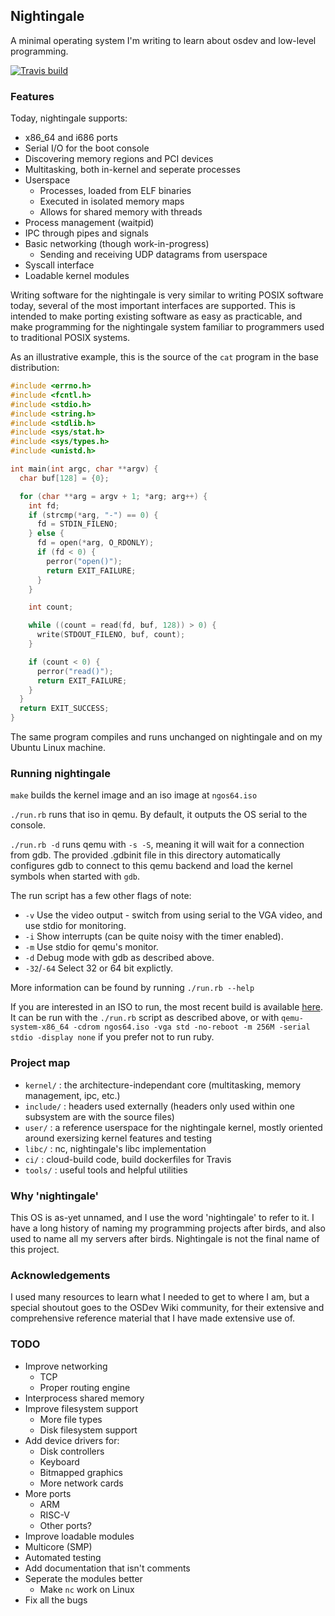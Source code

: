 ## Nightingale

A minimal operating system I'm writing to learn about osdev and low-level programming.

[![Travis build](https://travis-ci.org/tyler569/nightingale.svg?branch=master)](https://travis-ci.org/tyler569/nightingale)

### Features

Today, nightingale supports:

- x86\_64 and i686 ports
- Serial I/O for the boot console
- Discovering memory regions and PCI devices
- Multitasking, both in-kernel and seperate processes
- Userspace
    - Processes, loaded from ELF binaries
    - Executed in isolated memory maps
    - Allows for shared memory with threads
- Process management (waitpid)
- IPC through pipes and signals
- Basic networking (though work-in-progress)
    - Sending and receiving UDP datagrams from userspace
- Syscall interface
- Loadable kernel modules

Writing software for the nightingale is very similar to writing POSIX software today, several of the most important interfaces are supported.
This is intended to make porting existing software as easy as practicable, and make programming for the nightingale system familiar to programmers used to traditional POSIX systems.

As an illustrative example, this is the source of the `cat` program in the base distribution:
```c
#include <errno.h>
#include <fcntl.h>
#include <stdio.h>
#include <string.h>
#include <stdlib.h>
#include <sys/stat.h>
#include <sys/types.h>
#include <unistd.h>

int main(int argc, char **argv) {
  char buf[128] = {0};

  for (char **arg = argv + 1; *arg; arg++) {
    int fd;
    if (strcmp(*arg, "-") == 0) {
      fd = STDIN_FILENO;
    } else {
      fd = open(*arg, O_RDONLY);
      if (fd < 0) {
        perror("open()");
        return EXIT_FAILURE;
      }
    }

    int count;

    while ((count = read(fd, buf, 128)) > 0) {
      write(STDOUT_FILENO, buf, count);
    }

    if (count < 0) {
      perror("read()");
      return EXIT_FAILURE;
    }
  }
  return EXIT_SUCCESS;
}
```

The same program compiles and runs unchanged on nightingale and on my Ubuntu Linux machine.

### Running nightingale

`make` builds the kernel image and an iso image at `ngos64.iso`

`./run.rb` runs that iso in qemu.  By default, it outputs the OS serial to the console.

`./run.rb -d` runs qemu with `-s -S`, meaning it will wait for a connection from gdb.
The provided .gdbinit file in this directory automatically configures gdb to connect to this qemu backend and load the kernel symbols when started with `gdb`.

The run script has a few other flags of note:
- `-v` Use the video output - switch from using serial to the VGA video, and use stdio for monitoring.
- `-i` Show interrupts (can be quite noisy with the timer enabled).
- `-m` Use stdio for qemu's monitor.
- `-d` Debug mode with gdb as described above.
- `-32`/`-64` Select 32 or 64 bit explictly.

More information can be found by running `./run.rb --help`

If you are interested in an ISO to run, the most recent build is available [here](http://nightingale.philbrick.dev/latest/ngos64.iso).
It can be run with the `./run.rb` script as described above, or with `qemu-system-x86_64 -cdrom ngos64.iso -vga std -no-reboot -m 256M -serial stdio -display none` if you prefer not to run ruby.

### Project map

- `kernel/` : the architecture-independant core (multitasking, memory management, ipc, etc.)
- `include/` : headers used externally (headers only used within one subsystem are with the source files)
- `user/` : a reference userspace for the nightingale kernel, mostly oriented around exersizing kernel features and testing
- `libc/` : nc, nightingale's libc implementation
- `ci/` : cloud-build code, build dockerfiles for Travis
- `tools/` : useful tools and helpful utilities

### Why 'nightingale'

This OS is as-yet unnamed, and I use the word 'nightingale' to refer to it.  I have a long history of naming my programming projects after birds, and also used to name all my servers after birds.  Nightingale is not the final name of this project.

### Acknowledgements

I used many resources to learn what I needed to get to where I am, but a special shoutout goes to the OSDev Wiki community, for their extensive and comprehensive reference material that I have made extensive use of.

### TODO

- Improve networking
    - TCP
    - Proper routing engine
- Interprocess shared memory
- Improve filesystem support
    - More file types
    - Disk filesystem support
- Add device drivers for:
    - Disk controllers
    - Keyboard
    - Bitmapped graphics
    - More network cards
- More ports
    - ARM
    - RISC-V
    - Other ports?
- Improve loadable modules
- Multicore (SMP)
- Automated testing
- Add documentation that isn't comments
- Seperate the modules better
    - Make `nc` work on Linux
- Fix all the bugs


